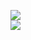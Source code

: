 [![](https://img.shields.io/badge/Made%20With-Github%20Spray-lightgrey.svg?style=for-the-badge&logo=github)](https://github.com/Annihil/github-spray#25554)  
[![](https://i.imgur.com/2DrTn0Z.gif)](https://github.com/Annihil/github-spray)